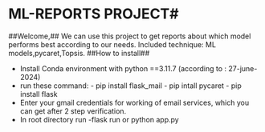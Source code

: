 ﻿# ML-REPORTS PROJECT#
 ##Welcome,##
 We can use this project to get reports about which model performs best according to our needs.
 Included technique: ML models,pycaret,Topsis.
  ##How to install##
  - Install Conda environment with python ==3.11.7 (according to : 27-june-2024)
  - run these command: - pip install flask_mail
                       - pip intall pycaret
                       - pip install flask
  - Enter your gmail credentials for working of email services, which you can get after 2 step verification.
  - In root directory run -flask run or python app.py
  

